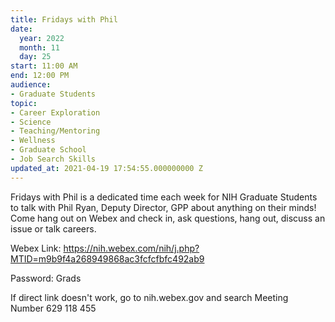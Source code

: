 ```yaml
---
title: Fridays with Phil
date:
  year: 2022
  month: 11
  day: 25
start: 11:00 AM
end: 12:00 PM
audience:
- Graduate Students
topic:
- Career Exploration
- Science
- Teaching/Mentoring
- Wellness
- Graduate School
- Job Search Skills
updated_at: 2021-04-19 17:54:55.000000000 Z
---
```

Fridays with Phil is a dedicated time each week for NIH Graduate
Students to talk with Phil Ryan, Deputy Director, GPP about anything on
their minds!  Come hang out on Webex and check in, ask questions, hang
out, discuss an issue or talk careers.  

Webex
Link: https://nih.webex.com/nih/j.php?MTID=m9b9f4a268949868ac3fcfcfbfc492ab9

Password: Grads

If direct link doesn\'t work, go to nih.webex.gov and search Meeting
Number 629 118 455

 
